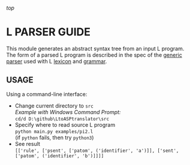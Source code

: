 <h6>top

# L PARSER GUIDE
This module generates an abstract syntax tree from an input L program. The form of a parsed L program is described in the spec of the [generic parser][genparserSpec] used with L [lexicon][Llexicon] and [grammar][Lgrammar].

## USAGE
Using a command-line interface:
- Change current directory to `src`  
  *Example with Windows Command Prompt:*  
  `cd/d D:\github\LtoASPtranslator\src`
- Specify where to read source L program  
  `python main.py examples/pi2.l`  
  (if `python` fails, then try `python3`)
- See result  
  `[['rule', ['psent', ['patom', ('identifier', 'a')]], ['sent', ['patom', ('identifier', 'b')]]]]`

[genparserSpec]: https://github.com/iensen/genparser/blob/master/docs/main/astgen.pdf
[Llexicon]: https://github.com/iensen/LtoASPtranslator/blob/master/src/lexicon
[Lgrammar]: https://github.com/iensen/LtoASPtranslator/blob/master/src/grammar
